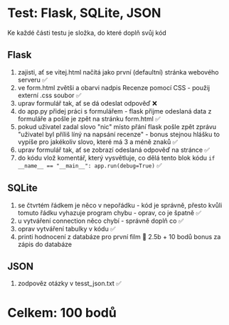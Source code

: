 # Test: Flask, SQLite, JSON

Ke každé části testu je složka, do které doplň svůj kód

## Flask

1.  zajisti, ať se vitej.html načítá jako první (defaultní) stránka webového serveru ✅
2.  ve form.html zvětši a obarvi nadpis Recenze pomocí CSS - použij externí .css soubor ✅
3.  uprav formulář tak, ať se dá odeslat odpověď ❌
4.  do app.py přidej práci s formulářem - flask přijme odeslaná data z formuláře a pošle je zpět na stránku form.html ✅
5.  pokud uživatel zadal slovo "nic" místo přání flask pošle zpět zprávu "uživatel byl příliš líný na napsání recenze" - bonus stejnou hlášku to vypíše pro jakékoliv slovo, které má 3 a méně znaků ✅
6.  uprav formulář tak, ať se zobrazí odeslaná odpověď na stránce ✅
7.  do kódu vlož komentář, který vysvětluje, co dělá tento blok kódu `if __name__ == "__main__": app.run(debug=True)` ✅

## SQLite

1.  se čtvrtém řádkem je něco v nepořádku - kód je správně, přesto kvůli tomuto řádku vyhazuje program chybu - oprav, co je špatně ✅
2.  u vytváření connection něco chybí - správně doplň co ✅
3.  oprav vytváření tabulky v kódu ✅
4.  printi hodnocení z databáze pro první film 🚩 2.5b + 10 bodů bonus za zápis do databáze

## JSON

1.  zodpověz otázky v tesst_json.txt ✅

# Celkem: 100 bodů
